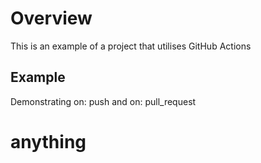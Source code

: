 # Overview
This is an example of a project that utilises GitHub Actions

## Example
Demonstrating on: push and on: pull_request

# anything